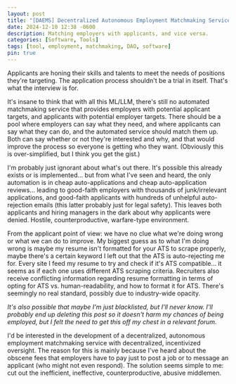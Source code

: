 ```yaml
---
layout: post
title: "[DAEMS] Decentralized Autonomous Employment Matchmaking Service"
date: 2024-12-10 12:38 -0600
description: Matching employers with applicants, and vice versa.
categories: [Software, Tools]
tags: [tool, employment, matchmaking, DAO, software]
pin: true
---
```

Applicants are honing their skills and talents to meet the needs of positions they're targeting. The application process shouldn't be a trial in itself. That's what the interview is for. 

It's insane to think that with all this ML/LLM, there's still no automated matchmaking service that provides employers with potential applicant targets, and applicants with potential employer targets.
There should be a pool where employers can say what they need, and where applicants can say what they can do, and the automated service should match them up. Both can say whether or not they're interested and why, and that would improve the process so everyone is getting who they want. (Obviously this is over-simplified, but I think you get the gist.)

I'm probably just ignorant about what's out there. It's possible this already exists or is implemented... but from what I've seen and heard, the only automation is in cheap auto-applications and cheap auto-application reviews... leading to good-faith employers with thousands of junk/irrelevant applications, and good-faith applicants with hundreds of unhelpful auto-rejection emails (this latter probably just for legal safety). This leaves both applicants and hiring managers in the dark about why applicants were denied.
Hostile, counterproductive, warfare-type environment.

From the applicant point of view: we have no clue what we're doing wrong or what we can do to improve.
My biggest guess as to what I'm doing wrong is maybe my resume isn't formatted for your ATS to scrape properly, maybe there's a certain keyword I left out that the ATS is auto-rejecting me for.
Every site I feed my resume to try and check if it's ATS compatible... it seems as if each one uses different ATS scraping criteria.
Recruiters also receive conflicting information regarding resume formatting in terms of opting for ATS vs. human-readability, and how to format it for ATS. There's seemingly no real standard, possibly due to industry-wide opacity.

_It's also possible that maybe I'm just blacklisted, but I'll never know.
I'll probably end up deleting this post so it doesn't harm my chances of being employed, but I felt the need to get this off my chest in a relevant forum._

I'd be interested in the development of a decentralized, autonomous employment matchmaking service with decentralized, incentivized oversight. The reason for this is mainly because I've heard about the obscene fees that employers have to pay just to post a job or to message an applicant (who might not even respond). The solution seems simple to me: cut out the inefficient, ineffective, counterproductive, abusive middlemen.